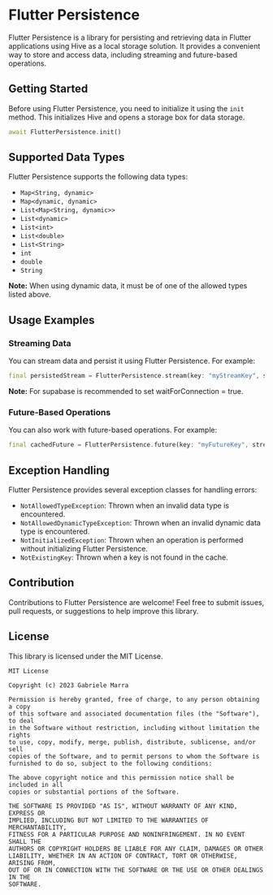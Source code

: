# Flutter Persistence

Flutter Persistence is a library for persisting and retrieving data in Flutter applications using Hive as a local storage solution. It provides a convenient way to store and access data, including streaming and future-based operations.

## Getting Started

Before using Flutter Persistence, you need to initialize it using the `init` method. This initializes Hive and opens a storage box for data storage.

```dart  
await FlutterPersistence.init()  
```  

## Supported Data Types

Flutter Persistence supports the following data types:

- `Map<String, dynamic>`
- `Map<dynamic, dynamic>`
- `List<Map<String, dynamic>>`
- `List<dynamic>`
- `List<int>`
- `List<double>`
- `List<String>`
- `int`
- `double`
- `String`

**Note:** When using dynamic data, it must be of one of the allowed types listed above.

## Usage Examples

### Streaming Data

You can stream data and persist it using Flutter Persistence. For example:

```dart  
final persistedStream = FlutterPersistence.stream(key: "myStreamKey", stream: myStream);  
```  

**Note:** For supabase is recommended to set waitForConnection = true.

### Future-Based Operations

You can also work with future-based operations. For example:

```dart  
final cachedFuture = FlutterPersistence.future(key: "myFutureKey", stream: myFuture);  
```

## Exception Handling

Flutter Persistence provides several exception classes for handling errors:

- `NotAllowedTypeException`: Thrown when an invalid data type is encountered.
- `NotAllowedDynamicTypeException`: Thrown when an invalid dynamic data type is encountered.
- `NotInitializedException`: Thrown when an operation is performed without initializing Flutter Persistence.
- `NotExistingKey`: Thrown when a key is not found in the cache.

## Contribution

Contributions to Flutter Persistence are welcome! Feel free to submit issues, pull requests, or suggestions to help improve this library.

## License

This library is licensed under the MIT License.
```  
MIT License  
  
Copyright (c) 2023 Gabriele Marra  
  
Permission is hereby granted, free of charge, to any person obtaining a copy  
of this software and associated documentation files (the "Software"), to deal  
in the Software without restriction, including without limitation the rights  
to use, copy, modify, merge, publish, distribute, sublicense, and/or sell  
copies of the Software, and to permit persons to whom the Software is  
furnished to do so, subject to the following conditions:  
  
The above copyright notice and this permission notice shall be included in all  
copies or substantial portions of the Software.  
  
THE SOFTWARE IS PROVIDED "AS IS", WITHOUT WARRANTY OF ANY KIND, EXPRESS OR  
IMPLIED, INCLUDING BUT NOT LIMITED TO THE WARRANTIES OF MERCHANTABILITY,  
FITNESS FOR A PARTICULAR PURPOSE AND NONINFRINGEMENT. IN NO EVENT SHALL THE  
AUTHORS OR COPYRIGHT HOLDERS BE LIABLE FOR ANY CLAIM, DAMAGES OR OTHER  
LIABILITY, WHETHER IN AN ACTION OF CONTRACT, TORT OR OTHERWISE, ARISING FROM,  
OUT OF OR IN CONNECTION WITH THE SOFTWARE OR THE USE OR OTHER DEALINGS IN THE  
SOFTWARE.
```